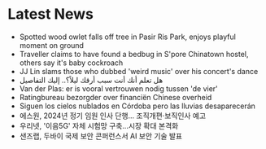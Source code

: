 # Latest News
-  Spotted wood owlet falls off tree in Pasir Ris Park, enjoys playful moment on ground
-  Traveller claims to have found a bedbug in S'pore Chinatown hostel, others say it's baby cockroach
-  JJ Lin slams those who dubbed 'weird music' over his concert's dance
-  هل تعلم أنك أنت سبب أرقك ليلاً؟.. إليك التفاصيل
-  Van der Plas: er is vooral vertrouwen nodig tussen 'de vier'
-  Ratingbureau bezorgder over financiën Chinese overheid
-  Siguen los cielos nublados en Córdoba pero las lluvias desaparecerán
-  에스원, 2024년 정기 임원 인사 단행… 조직개편‧보직인사 예고
-  우리넷, '이음5G' 자체 시험망 구축…시장 확대 본격화
-  샌즈랩, 두바이 국제 보안 콘퍼런스서 AI 보안 기술 발표
